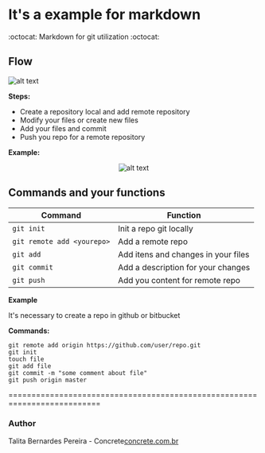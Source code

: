 # It's a example for markdown

:octocat: Markdown for git utilization :octocat:

## Flow

![alt text](https://i.stack.imgur.com/1wPcg.png)

**Steps:**

 * Create a repository local and add remote repository
 * Modify your files or create new files
 * Add your files and commit
 * Push you repo for a remote repository



**Example:**

<div style="text-align:center" markdown="1">

![alt text](https://image.ibb.co/b3V8gR/out.gif)

</div>

## Commands and your functions

| Command         | Function               |
 ---------------- | -----------------------|
|  `git init`     | Init a repo git locally|
| `git remote add <yourepo>` |  Add a remote repo|
| `git add`           | Add itens and changes in your files |
| `git commit` |  Add a description for your changes|
| `git push` |  Add you content for remote repo |




**Example**

It's necessary to create a repo in github or bitbucket


**Commands:**

```
git remote add origin https://github.com/user/repo.git
git init
touch file
git add file
git commit -m "some comment about file"
git push origin master

```

==========================================================================

### Author

Talita Bernardes Pereira - Concrete[concrete.com.br](https://concrete.com.br)

